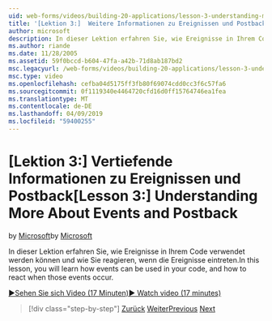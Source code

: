 ```yaml
---
uid: web-forms/videos/building-20-applications/lesson-3-understanding-more-about-events-and-postback
title: '[Lektion 3:]  Weitere Informationen zu Ereignissen und Postback | Microsoft-Dokumentation'
author: microsoft
description: In dieser Lektion erfahren Sie, wie Ereignisse in Ihrem Code verwendet werden können und wie Sie reagieren, wenn die Ereignisse eintreten.
ms.author: riande
ms.date: 11/28/2005
ms.assetid: 59f0bccd-b604-47fa-a42b-71d8ab187bd2
msc.legacyurl: /web-forms/videos/building-20-applications/lesson-3-understanding-more-about-events-and-postback
msc.type: video
ms.openlocfilehash: cefba04d5175ff3fb80f69074cdd0cc3f6c57fa6
ms.sourcegitcommit: 0f1119340e4464720cfd16d0ff15764746ea1fea
ms.translationtype: MT
ms.contentlocale: de-DE
ms.lasthandoff: 04/09/2019
ms.locfileid: "59400255"
---
```

# <a name="lesson-3--understanding-more-about-events-and-postback"></a><span data-ttu-id="1e5d0-103">[Lektion 3:] Vertiefende Informationen zu Ereignissen und Postback</span><span class="sxs-lookup"><span data-stu-id="1e5d0-103">[Lesson 3:]  Understanding More About Events and Postback</span></span>

<span data-ttu-id="1e5d0-104">by [Microsoft](https://github.com/microsoft)</span><span class="sxs-lookup"><span data-stu-id="1e5d0-104">by [Microsoft](https://github.com/microsoft)</span></span>

<span data-ttu-id="1e5d0-105">In dieser Lektion erfahren Sie, wie Ereignisse in Ihrem Code verwendet werden können und wie Sie reagieren, wenn die Ereignisse eintreten.</span><span class="sxs-lookup"><span data-stu-id="1e5d0-105">In this lesson, you will learn how events can be used in your code, and how to react when those events occur.</span></span>

[<span data-ttu-id="1e5d0-106">&#9654;Sehen Sie sich Video (17 Minuten)</span><span class="sxs-lookup"><span data-stu-id="1e5d0-106">&#9654; Watch video (17 minutes)</span></span>](https://channel9.msdn.com/Blogs/ASP-NET-Site-Videos/lesson-3-understanding-more-about-events-and-postback)

> [!div class="step-by-step"]
> <span data-ttu-id="1e5d0-107">[Zurück](lesson-2-creating-a-web-forms-user-interface.md)
> [Weiter](lesson-4-understanding-web-application-state.md)</span><span class="sxs-lookup"><span data-stu-id="1e5d0-107">[Previous](lesson-2-creating-a-web-forms-user-interface.md)
[Next](lesson-4-understanding-web-application-state.md)</span></span>

